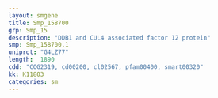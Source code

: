 ```yaml
---
layout: smgene
title: Smp_158700
grp: Smp_15
description: "DDB1 and CUL4 associated factor 12 protein"
smp: Smp_158700.1
uniprot: "G4LZ77"
length:  1890
cdd: "COG2319, cd00200, cl02567, pfam00400, smart00320"
kk: K11803
categories: sm
---
```


